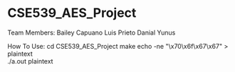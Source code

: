 # CSE539_AES_Project

Team Members:
Bailey Capuano
Luis Prieto
Danial Yunus

How To Use:
cd CSE539_AES_Project
make
echo -ne "\x70\x6f\x67\x67" > plaintext    
./a.out plaintext
